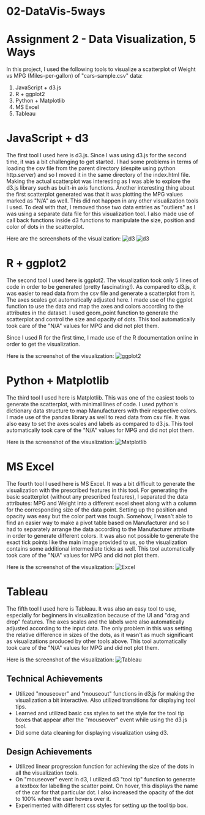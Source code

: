 # 02-DataVis-5ways

Assignment 2 - Data Visualization, 5 Ways  
===

In this project, I used the following tools to visualize a scatterplot of Weight vs MPG (Miles-per-gallon) of "cars-sample.csv" data:
1. JavaScript + d3.js
2. R + ggplot2
3. Python + Matplotlib
4. MS Excel
5. Tableau

# JavaScript + d3

The first tool I used here is d3.js. Since I was using d3.js for the second time, it was a bit challenging to get started. I had some problems in terms of loading the csv file from the parent directory (despite using python http.server) and so I moved it in the same directory of the index.html file. Making the actual scatterplot was interesting as I was able to explore the d3.js library such as built-in axis functions. Another interesting thing about the first scatterplot generated was that it was plotting the MPG values marked as "N/A" as well. This did not happen in any other visualization tools I used. To deal with that, I removed those two data entries as "outliers" as I was using a separate data file for this visualization tool. I also made use of call back functions inside d3 functions to manipulate the size, position and color of dots in the scatterplot.

Here are the screenshots of the visualization:
![d3](img/d31.JPG)
![d3](img/d32.png)

# R + ggplot2 

The second tool I used here is ggplot2. The visualization took only 5 lines of code in order to be generated (pretty fascinating!). As compared to d3.js, it was easier to read data from the csv file and generate a scatterplot from it. The axes scales got automatically adjusted here. I made use of the ggplot function to use the data and map the axes and colors according to the attributes in the dataset. I used geom_point function to generate the scatterplot and control the size and opacity of dots. This tool automatically took care of the "N/A" values for MPG and did not plot them.

Since I used R for the first time, I made use of the R documentation online in order to get the visualization.

Here is the screenshot of the visualization:
![ggplot2](img/ggplot2.JPG)

# Python + Matplotlib

The third tool I used here is Matplotlib. This was one of the easiest tools to generate the scatterplot, with minimal lines of code. I used python's dictionary data structure to map Manufacturers with their respective colors. I made use of the pandas library as well to read data from csv file. It was also easy to set the axes scales and labels as compared to d3.js. This tool automatically took care of the "N/A" values for MPG and did not plot them.

Here is the screenshot of the visualization:
![Matplotlib](img/Matplotlib.JPG)

# MS Excel

The fourth tool I used here is MS Excel. It was a bit difficult to generate the visualization with the prescribed features in this tool. For generating the basic scatterplot (without any prescribed features), I separated the data attributes: MPG and Weight into a different excel sheet along with a column for the corresponding size of the data point. Setting up the position and opacity was easy but the color part was tough. Somehow, I wasn't able to find an easier way to make a pivot table based on Manufacturer and so I had to separately arrange the data according to the Manufacturer attribute in order to generate different colors. It was also not possible to generate the exact tick points like the main image provided to us, so the visualization contains some additional intermediate ticks as well. This tool automatically took care of the "N/A" values for MPG and did not plot them.

Here is the screenshot of the visualization:
![Excel](img/Excel.JPG)

# Tableau

The fifth tool I used here is Tableau. It was also an easy tool to use, especially for beginners in visualization because of the UI and "drag and drop" features. The axes scales and the labels were also automatically adjusted according to the input data. The only problem in this was setting the relative difference in sizes of the dots, as it wasn't as much significant as visualizations produced by other tools above. This tool automatically took care of the "N/A" values for MPG and did not plot them.

Here is the screenshot of the visualization:
![Tableau](img/Tableau.JPG)

## Technical Achievements

- Utilized "mouseover" and "mouseout" functions in d3.js for making the visualization a bit interactive. Also utilized transitions for displaying tool tips.
- Learned and utilized basic css styles to set the style for the tool tip boxes that appear after the "mouseover" event while using the d3.js tool.
- Did some data cleaning for displaying visualization using d3.

## Design Achievements

- Utilized linear progression function for achieving the size of the dots in all the visualization tools.
-  On "mouseover" event in d3, I utilized d3 "tool tip" function to generate a textbox for labelling the scatter point. On hover, this displays the name of the car for that particular dot. I also increased the opacity of the dot to 100% when the user hovers over it.
- Experimented with different css styles for setting up the tool tip box.




